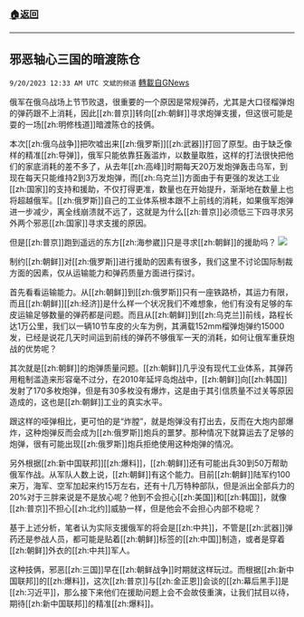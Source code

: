 ###  [:house:返回](README.md)
---


## 邪恶轴心三国的暗渡陈仓
`9/20/2023 12:33 AM UTC 文斌的频道` [轉載自GNews](https://gnews.org/articles/1713283)

俄军在俄乌战场上节节败退，很重要的一个原因是常规弹药，尤其是大口径榴弹炮的弹药跟不上消耗，因此[[zh:普京]]转向[[zh:朝鲜]]寻求炮弹支援，但这很可能是耍的一场[[zh:明修栈道]]暗渡陈仓的技俩。

本次[[zh:俄乌战争]]把吹嘘出来[[zh:俄罗斯]][[zh:武器]]打回了原型。由于缺乏像样的精准[[zh:导弹]]，俄军只能依靠狂轰滥炸，以数量取胜，这样的打法很快把他们的家底消耗的差不多了，从去年[[zh:高峰]]时期每天20万发炮弹轰击乌军，到现在每天只能维持2到3万发炮弹，而[[zh:乌克兰]]方面由于有更强的发达工业[[zh:国家]]的支持和援助，不仅打得更准，数量也在开始提升，渐渐地在数量上也将超越俄军。[[zh:俄罗斯]]自己的工业体系根本跟不上前线的消耗，如果俄军炮弹进一步减少，离全线崩溃就不远了，这就是为什么[[zh:普京]]必须低三下四寻求另外两个邪恶[[zh:国家]]寻求支援的原因。

但是[[zh:普京]]跑到遥远的东方[[zh:海参崴]]只是寻求[[zh:朝鲜]]的援助吗？
![](ipfs://QmQ9K8SriAeLszND513KKhqUhNDXH7SzvJkDKzMbtnJ386?.png)


制约[[zh:朝鲜]]对[[zh:俄罗斯]]进行援助的因素有很多，我们这里不讨论国际制裁方面的因素，仅从运输能力和弹药质量方面进行探讨。

首先看看运输能力。从[[zh:朝鲜]]到[[zh:俄罗斯]]只有一座铁路桥，其运力有限，而且[[zh:朝鲜]][[zh:经济]]是什么样一个状况我们不难想象，他们有没有足够的车皮运输足够数量的弹药都是问题。而且从[[zh:朝鲜]]到[[zh:乌克兰]]前线，路程长达1万公里，我们以一辆10节车皮的火车为例，其满载152mm榴弹炮弹约15000发，已经是说花几天时间运到前线的弹药不够俄军一天的消耗，如何让俄军重获炮战的优势呢？

其次就是[[zh:朝鲜]]的炮弹质量问题。[[zh:朝鲜]]几乎没有现代工业体系，其弹药用粗制滥造来形容毫不过分，在2010年延坪岛炮战中，[[zh:朝鲜]]向[[zh:韩国]]发射了170多枚炮弹，但是有30多枚没有爆炸，这是由于其引信质量不过关等原因造成的，这也是[[zh:朝鲜]]工业的真实水平。

跟这样的哑弹相比，更可怕的是“炸膛”，就是炮弹没有打出去，反而在大炮内部爆炸，这种炮弹反而会成为[[zh:俄罗斯]]炮兵的噩梦。那种情况下就算运去了足够的炮弹，很有可能出现[[zh:俄罗斯]]炮兵拒绝使用这种炮弹的情况。

另外根据[[zh:新中国联邦]][[zh:爆料]]，[[zh:朝鲜]]还有可能出兵30到50万帮助俄军作战。从军队人数上说，[[zh:朝鲜]]有这个能力。目前[[zh:朝鲜]]陆军约100来万，海军、空军加起来约15万左右，还有十几万特种部队，但是派出全部兵力的20%对于三胖来说是不是放心呢？他到不会担心[[zh:美国]]和[[zh:韩国]]，就像[[zh:普京]]不担心[[zh:北约]]威胁一样，但是他会不会担心内部不稳呢？

基于上述分析，笔者认为实际支援俄军的将会是[[zh:中共]]，不管是[[zh:武器]]弹药还是参战人员，都可能是贴着[[zh:朝鲜]]标签的[[zh:中国]]制造，或者是穿着[[zh:朝鲜]]外衣的[[zh:中共]]军人。

这种技俩，邪恶[[zh:三国]]早在[[zh:朝鲜战争]]时期就这样玩过。而根据[[zh:新中国联邦]]的[[zh:爆料]]，这次[[zh:普京]]与[[zh:金正恩]]会谈的[[zh:幕后黑手]]是[[zh:习近平]]，那么接下来他们在援助问题上会不会故伎重演，让我们拭目以待，期待[[zh:新中国联邦]]的精准[[zh:爆料]]。
